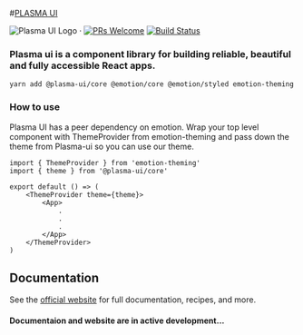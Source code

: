 #[PLASMA UI](https://plasma-ui.com/)

![Plasma UI Logo](https://firebasestorage.googleapis.com/v0/b/plasma-ui.appspot.com/o/small-logo.png?alt=media) &middot; [![PRs Welcome](https://img.shields.io/badge/PRs-welcome-brightgreen.svg)]() [![Build Status](https://travis-ci.org/plasma-ui/plasma-ui.svg?branch=production)]()

### Plasma ui is a component library for building reliable, beautiful and fully accessible React apps.

```
yarn add @plasma-ui/core @emotion/core @emotion/styled emotion-theming
```

### How to use

Plasma UI has a peer dependency on emotion. Wrap your top level component with ThemeProvider from emotion-theming and pass down the theme from Plasma-ui so you can use our theme.

```
import { ThemeProvider } from 'emotion-theming'
import { theme } from '@plasma-ui/core'

export default () => (
    <ThemeProvider theme={theme}>
        <App>
            .
            .
            .
        </App>
    </ThemeProvider>
)
```

## Documentation

See the [official website](https://plasma-ui.com) for full documentation, recipes, and more.

#### Documentaion and website are in active development...

